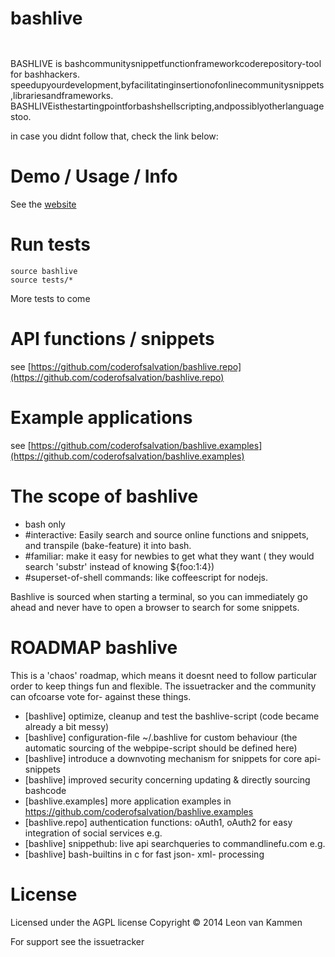 bashlive 
========

<img alt="" src="http://2webapp.com/bashlive/bashlive.png" style="height:1em"/>

BASHLIVE is bashcommunitysnippetfunctionframeworkcoderepository-tool for bashhackers.
speedupyourdevelopment,byfacilitatinginsertionofonlinecommunitysnippets,librariesandframeworks.
BASHLIVEisthestartingpointforbashshellscripting,andpossiblyotherlanguagestoo.

in case you didnt follow that, check the link below:

Demo / Usage / Info
===================

See the [website](http://www.bashlive.com)

Run tests 
=========

    source bashlive
    source tests/*

More tests to come

API functions / snippets
========================
see [https://github.com/coderofsalvation/bashlive.repo](https://github.com/coderofsalvation/bashlive.repo) 

Example applications
====================
see [https://github.com/coderofsalvation/bashlive.examples](https://github.com/coderofsalvation/bashlive.examples)

The scope of bashlive
=====================
* bash only
* #interactive: Easily search and source online functions and snippets, and transpile (bake-feature) it into bash.
* #familiar: make it easy for newbies to get what they want ( they would search 'substr' instead of knowing ${foo:1:4})
* #superset-of-shell commands: like coffeescript for nodejs.

Bashlive is sourced when starting a terminal, so you can immediately go ahead and never have
to open a browser to search for some snippets.

ROADMAP bashlive
================

This is a 'chaos' roadmap, which means it doesnt need to follow particular order to keep things fun and flexible.
The issuetracker and the community can ofcoarse vote for- against these things.

* [bashlive] optimize, cleanup and test the bashlive-script (code became already a bit messy)
* [bashlive] configuration-file ~/.bashlive for custom behaviour (the automatic sourcing of the webpipe-script should be defined here)
* [bashlive] introduce a downvoting mechanism for snippets for core api-snippets
* [bashlive] improved security concerning updating & directly sourcing bashcode
* [bashlive.examples] more application examples in https://github.com/coderofsalvation/bashlive.examples
* [bashlive.repo] authentication functions: oAuth1, oAuth2 for easy integration of social services e.g.
* [bashlive] snippethub: live api searchqueries to commandlinefu.com e.g.
* [bashlive] bash-builtins in c for fast json- xml- processing

License
=======

Licensed under the AGPL license
Copyright © 2014 Leon van Kammen

For support see the issuetracker
